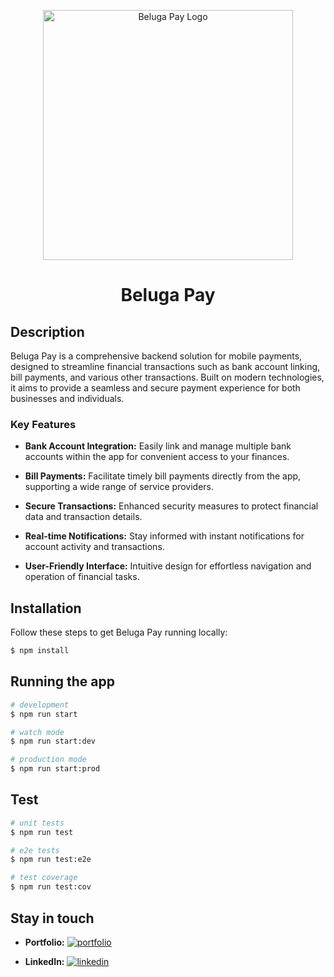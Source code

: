 
<p align="center">
  <a href="https://belugapay.com" target="blank">
    <img src="https://imgur.com/XzOPlKI" width="400" alt="Beluga Pay Logo" />
  </a>
</p>

<h1 align="center">Beluga Pay</h1>

## Description

Beluga Pay is a comprehensive backend solution for mobile payments, designed to streamline financial transactions such as bank account linking, bill payments, and various other transactions. Built on modern technologies, it aims to provide a seamless and secure payment experience for both businesses and individuals.

### Key Features

- **Bank Account Integration:** Easily link and manage multiple bank accounts within the app for convenient access to your finances.
  
- **Bill Payments:** Facilitate timely bill payments directly from the app, supporting a wide range of service providers.
  
- **Secure Transactions:** Enhanced security measures to protect financial data and transaction details.
  
- **Real-time Notifications:** Stay informed with instant notifications for account activity and transactions.
  
- **User-Friendly Interface:** Intuitive design for effortless navigation and operation of financial tasks.

## Installation

Follow these steps to get Beluga Pay running locally:

```bash
$ npm install
```

## Running the app

```bash
# development
$ npm run start

# watch mode
$ npm run start:dev

# production mode
$ npm run start:prod
```

## Test

```bash
# unit tests
$ npm run test

# e2e tests
$ npm run test:e2e

# test coverage
$ npm run test:cov
```

## Stay in touch

- **Portfolio:** [![portfolio](https://img.shields.io/badge/my_portfolio-000?style=for-the-badge&logo=ko-fi&logoColor=white)](https://github.com/yourGitHub)

- **LinkedIn:** [![linkedin](https://img.shields.io/badge/linkedin-0A66C2?style=for-the-badge&logo=linkedin&logoColor=white)](https://www.linkedin.com/in/yourLinkedIn)

